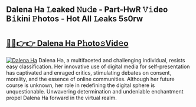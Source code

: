## Dalena Ha 𝙻eaked 𝙽u𝚍e - Part-HwR 𝚅𝚒deo B𝚒kini 𝙿hotos - Hot All 𝙻eaks 5s0rw

# <h2><a href="http://ld05q0.urlbe.top/?page=Dalena+Ha">🔗🔗👉👉 Dalena Ha P𝚑oto𝚜Vid𝚎o</a></h2>

[![Dalena Ha](https://i.imgur.com/eBuTRDB.gif)](http://ld05q0.urlbe.top/?page=Dalena+Ha)
Dalena Ha, a multifaceted and challenging individual, resists easy classification. Her innovative use of digital media for self-presentation has captivated and enraged critics, stimulating debates on consent, morality, and the essence of online communities. Although her future course is unknown, her role in redefining the digital sphere is unquestionable. Unwavering determination and undeniable enchantment propel Dalena Ha forward in the virtual realm.
